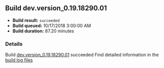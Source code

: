 ## Build dev.version_0.19.18290.01
- **Build result:** `succeeded`
- **Build queued:** 10/17/2018 3:00:00 AM
- **Build duration:** 87.20 minutes
### Details
Build [dev.version_0.19.18290.01](https://winappstudio.visualstudio.com/web/build.aspx?pcguid=a4ef43be-68ce-4195-a619-079b4d9834c2&builduri=vstfs%3a%2f%2f%2fBuild%2fBuild%2f26425) succeeded
Find detailed information in the [build log files](https://uwpctdiags.blob.core.windows.net/buildlogs/dev.version_0.19.18290.01_logs.zip)

